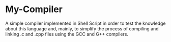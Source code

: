 # My-Compiler
A simple compiler implemented in Shell Script in order to test the knowledge about this language and, mainly, to simplify the process of compiling and linking .c and .cpp files using the GCC and G++ compilers.
